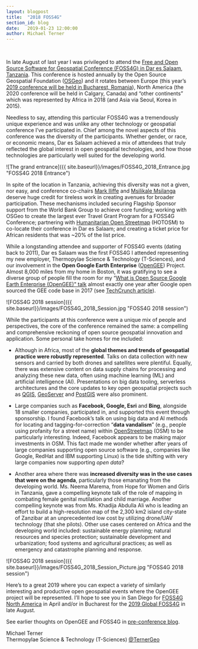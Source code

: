 ```yaml
---
layout: blogpost
title:  "2018 FOSS4G"
section_id: blog
date:   2019-01-23 12:00:00
author: Michael Terner
---
```


<br />

In late August of last year I was privileged to attend the <a href="https://2018.foss4g.org/" target="_blank">Free and Open Source Software for Geospatial Conference (FOSS4G) in Dar es Salaam, Tanzania</a>. This conference is hosted annually by the Open Source Geospatial Foundation ([OSGeo](https://www.osgeo.org/)) and it rotates between Europe (this year’s [2019 conference will be held in Bucharest, Romania](https://2019.foss4g.org/)), North America (the 2020 conference will be held in Calgary, Canada) and “other continents” which was represented by Africa in 2018 (and Asia via Seoul, Korea in 2015).

Needless to say, attending this particular FOSS4G was a tremendously unique experience and was unlike any other technology or geospatial conference I’ve participated in. Chief among the novel aspects of this conference was the diversity of the participants. Whether gender, or race, or economic means, Dar es Salaam achieved a mix of attendees that truly reflected the global interest in open geospatial technologies, and how those technologies are particularly well suited for the developing world.


![The grand entrance]({{ site.baseurl}}/images/FOSS4G_2018_Entrance.jpg "FOSS4G 2018 Entrance")

In spite of the location in Tanzania, achieving this diversity was not a given, nor easy, and conference co-chairs [Mark Iliffe](https://twitter.com/markiliffe) and [Msilikale Msilanga](https://twitter.com/msilikale05) deserve huge credit for tireless work in creating avenues for broader participation. These mechanisms included securing Flagship Sponsor support from the World Bank Group to achieve core funding; working with OSGeo to create the largest ever Travel Grant Program for a FOSS4G Conference; partnering with [Humanitarian Open Streetmap](https://www.hotosm.org/) (HOTOSM) to co-locate their conference in Dar es Salaam; and creating a ticket price for African residents that was ~20% of the list price.

While a longstanding attendee and supporter of FOSS4G events (dating back to 2011), Dar es Salaam was the first FOSS4G I attended representing my new employer, Thermopylae Science & Technology (T-Sciences), and our involvement in the **Open Google Earth Enterprise** ([OpenGEE](http://www.opengee.org/)) Project. Almost 8,000 miles from my home in Boston, it was gratifying to see a diverse group of people fill the room for my  “[What is Open Source Google Earth Enterprise (OpenGEE)" talk](https://drive.google.com/file/d/1Fmc3yUkR1O4kqt62vz1lIjQwFOrqXZW8/view) almost exactly one year after Google open sourced the GEE code base in 2017 (see [TechCrunch article](https://techcrunch.com/2017/01/31/google-will-soon-open-source-google-earth-enterprise/)).

 ![FOSS4G 2018 session]({{ site.baseurl}}/images/FOSS4G_2018_Session.jpg "FOSS4G 2018 session")

While the participants at this conference were a unique mix of people and perspectives, the core of the conference remained the same: a compelling and comprehensive reckoning of open source geospatial innovation and application. Some personal take homes for me included:

* Although in Africa, most of the **global themes and trends of geospatial practice were robustly represented**. Talks on data collection with new sensors and carried by both drones and satellites were plentiful. Equally, there was extensive content on data supply chains for processing and analyzing these new data, often using machine learning (ML) and artificial intelligence (AI). Presentations on big data tooling, serverless architectures and the core updates to key open geospatial projects such as [QGIS](https://qgis.org/), [GeoServer](http://geoserver.org/) and [PostGIS](https://postgis.net/) were also prominent.

* Large companies such as **Facebook, Google, Esri** and **Bing**, alongside 18 smaller companies, participated in, and supported this event through sponsorship. I found Facebook’s talk on using big data and AI methods for locating and tagging-for-correction “**data vandalism**” (e.g., people using profanity for a street name) within [OpenStreetmap](https://www.openstreetmap.org/) (OSM) to be particularly interesting. Indeed, Facebook appears to be making major investments in OSM. This fact made me wonder whether after years of large companies supporting open source software (e.g., companies like Google, RedHat and IBM supporting Linux) is the tide shifting with very large companies now supporting _open data_?

* Another area where there was **increased diversity was in the use cases that were on the agenda**, particularly those emanating from the developing world. Ms. Neema Marema, from Hope for Women and Girls in Tanzania, gave a compelling keynote talk of the role of mapping in combating female genital mutilation and child marriage. Another compelling keynote was from Ms. Khadija Abdulla Ali who is leading an effort to build a high-resolution map of the 2,300 km2 island city-state of Zanzibar at an unprecedented low cost by utilizing drone/UAV technology (that she pilots). Other use cases centered on Africa and the developing world included: sustainable energy planning; natural resources and species protection; sustainable development and urbanization; food systems and agricultural practices; as well as emergency and catastrophe planning and response.

![FOSS4G 2018 session]({{ site.baseurl}}/images/FOSS4G_2018_Session_Picture.jpg "FOSS4G 2018 session")


Here’s to a great 2019 where you can expect a variety of similarly interesting and productive open geospatial events where the OpenGEE project will be represented. I’ll hope to see you in San Diego for [FOSS4G North America](https://2019.foss4g-na.org/) in April and/or in Bucharest for the [2019 Global FOSS4G](https://2019.foss4g.org/) in late August.

See earlier thoughts on OpenGEE and FOSS4G in [pre-conference blog](http://www.t-sciences.com/news/foss4g-and-the-open-sourcing-of-google-earth-enterprise-gee).


Michael Terner <br>
Thermopylae Science & Technology (T-Sciences)
[@TernerGeo](https://twitter.com/TernerGeo)



